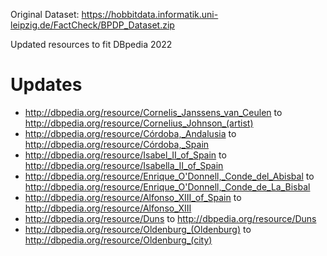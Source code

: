 Original Dataset:
<https://hobbitdata.informatik.uni-leipzig.de/FactCheck/BPDP_Dataset.zip>

Updated resources to fit DBpedia 2022

# Updates

* <http://dbpedia.org/resource/Cornelis_Janssens_van_Ceulen> to <http://dbpedia.org/resource/Cornelius_Johnson_(artist)>
* <http://dbpedia.org/resource/Córdoba,_Andalusia> to <http://dbpedia.org/resource/Córdoba,_Spain>
* <http://dbpedia.org/resource/Isabel_II_of_Spain> to <http://dbpedia.org/resource/Isabella_II_of_Spain>
* <http://dbpedia.org/resource/Enrique_O'Donnell,_Conde_del_Abisbal> to <http://dbpedia.org/resource/Enrique_O'Donnell,_Conde_de_La_Bisbal>
* <http://dbpedia.org/resource/Alfonso_XIII_of_Spain> to <http://dbpedia.org/resource/Alfonso_XIII>
* <http://dbpedia.org/resource/Duns> to <http://dbpedia.org/resource/Duns>
* <http://dbpedia.org/resource/Oldenburg_(Oldenburg)> to <http://dbpedia.org/resource/Oldenburg_(city)>